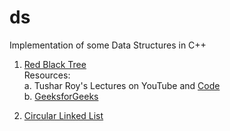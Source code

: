 # ds
Implementation of some Data Structures in C++

1. [Red Black Tree](https://github.com/pratjosh9/ds/blob/master/rbtree.cpp)  
Resources:   
a. Tushar Roy's Lectures on YouTube and [Code](https://github.com/mission-peace/interview/blob/master/src/com/interview/tree/RedBlackTree.java)  
b. [GeeksforGeeks](https://www.geeksforgeeks.org/red-black-tree-set-1-introduction-2/)

2. [Circular Linked List](https://github.com/pratjosh9/ds/blob/master/circularll.cpp)  

